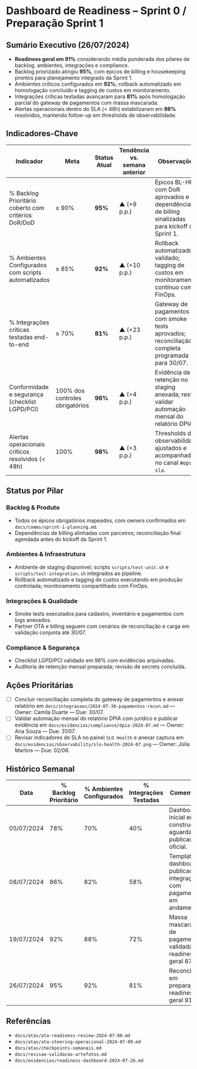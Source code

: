 # Dashboard de Readiness – Sprint 0 / Preparação Sprint 1

## Sumário Executivo (26/07/2024)
- **Readiness geral em 91%** considerando média ponderada dos pilares de backlog, ambientes, integrações e compliance.
- Backlog priorizado atingiu **95%**, com épicos de billing e housekeeping prontos para planejamento integrado da Sprint 1.
- Ambientes críticos configurados em **92%**; rollback automatizado em homologação concluído e tagging de custos em monitoramento.
- Integrações críticas testadas avançaram para **81%** após homologação parcial do gateway de pagamentos com massa mascarada.
- Alertas operacionais dentro do SLA (< 48h) estabilizaram em **98%** resolvidos, mantendo follow-up em thresholds de observabilidade.

## Indicadores-Chave
| Indicador | Meta | Status Atual | Tendência vs. semana anterior | Observações |
| --- | --- | --- | --- | --- |
| % Backlog Prioritário coberto com critérios DoR/DoD | ≥ 90% | **95%** | ▲ (+9 p.p.) | Épicos BL-HK com DoR aprovados e dependências de billing sinalizadas para kickoff da Sprint 1. |
| % Ambientes Configurados com scripts automatizados | ≥ 85% | **92%** | ▲ (+10 p.p.) | Rollback automatizado validado; tagging de custos em monitoramento contínuo com FinOps. |
| % Integrações críticas testadas end-to-end | ≥ 70% | **81%** | ▲ (+23 p.p.) | Gateway de pagamentos com smoke tests aprovados; reconciliação completa programada para 30/07. |
| Conformidade e segurança (checklist LGPD/PCI) | 100% dos controles obrigatórios | **96%** | ▲ (+4 p.p.) | Evidência de retenção no staging anexada; resta validar automação mensal do relatório DPIA. |
| Alertas operacionais críticos resolvidos (< 48h) | 100% | **98%** | ▲ (+3 p.p.) | Thresholds de observabilidade ajustados e acompanhados no canal `#ops-sla`. |

## Status por Pilar
### Backlog & Produto
- Todos os épicos obrigatórios mapeados, com owners confirmados em `docs/comms/sprint-1-planning.md`.
- Dependências de billing alinhadas com parceiros; reconciliação final agendada antes do kickoff da Sprint 1.

### Ambientes & Infraestrutura
- Ambiente de staging disponível; scripts `scripts/test-unit.sh` e `scripts/test-integration.sh` integrados ao pipeline.
- Rollback automatizado e tagging de custos executando em produção controlada; monitoramento compartilhado com FinOps.

### Integrações & Qualidade
- Smoke tests executados para cadastro, inventário e pagamentos com logs anexados.
- Partner OTA e billing seguem com cenários de reconciliação e carga em validação conjunta até 30/07.

### Compliance & Segurança
- Checklist LGPD/PCI validado em 96% com evidências arquivadas.
- Auditoria de retenção mensal preparada; revisão de secrets concluída.

## Ações Prioritárias
- [ ] Concluir reconciliação completa do gateway de pagamentos e anexar relatório em `docs/integracoes/2024-07-30-pagamentos-recon.md` — Owner: Camila Duarte — Due: 30/07.
- [ ] Validar automação mensal do relatório DPIA com jurídico e publicar evidência em `docs/evidencias/compliance/dpia-2024-07.md` — Owner: Ana Souza — Due: 31/07.
- [ ] Revisar indicadores de SLA no painel `SLO Health` e anexar captura em `docs/evidencias/observability/slo-health-2024-07.png` — Owner: Júlia Martins — Due: 02/08.

## Histórico Semanal
| Data | % Backlog Prioritário | % Ambientes Configurados | % Integrações Testadas | Comentários |
| --- | --- | --- | --- | --- |
| 05/07/2024 | 78% | 70% | 40% | Dashboard inicial em construção; aguardando publicação oficial. |
| 08/07/2024 | 86% | 82% | 58% | Template de dashboard publicado; integrações com pagamentos em andamento. |
| 19/07/2024 | 92% | 88% | 72% | Massa mascarada de pagamentos validada; readiness geral 87%. |
| 26/07/2024 | 95% | 92% | 81% | Reconciliação em preparação; readiness geral 91%. |

## Referências
- `docs/atas/ata-readiness-review-2024-07-08.md`
- `docs/atas/ata-steering-operacional-2024-07-09.md`
- `docs/atas/checkpoints-semanais.md`
- `docs/revisao-validacao-artefatos.md`
- `docs/evidencias/readiness-dashboard-2024-07-26.md`
